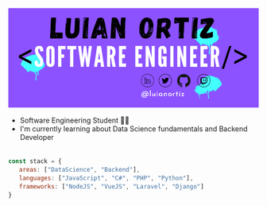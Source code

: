 

<!--
**LuianOrtiz/LuianOrtiz** is a ✨ _special_ ✨ repository because its `README.md` (this file) appears on your GitHub profile.

Here are some ideas to get you started:

- 🔭 I’m currently working on ...
- 🌱 I’m currently learning ...
- 👯 I’m looking to collaborate on ...
- 🤔 I’m looking for help with ...
- 💬 Ask me about ...
- 📫 How to reach me: ...
- 😄 Pronouns: ...
- ⚡ Fun fact: ...
-->
<img src="Banner.png" alt="banner">

- Software Engineering Student 👨‍💻 
- I'm currently learning about Data Science fundamentals and Backend Developer

 ``` js

 const stack = {
    areas: ["DataScience", "Backend"],
    languages: ["JavaScript", "C#", "PHP", "Python"],
    frameworks: ["NodeJS", "VueJS", "Laravel", "Django"]
 }

 ``` 

